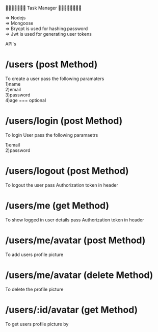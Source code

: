🚀🚀🚀🚀🚀🚀🚀 Task Manager 🚀🚀🚀🚀🚀🚀🚀🚀

=> Nodejs  
=> Mongoose  
=> Brycpt is used for hashing password  
=> Jwt is used for generating user tokens

API's

# /users (post Method)

To create a user pass the following paramaters  
1)name  
2)email  
3)password  
4)age === optional

# /users/login (post Method)

To login User pass the following paramaetrs

1)email  
2)password

# /users/logout (post Method)

To logout the user pass Authorization token in header

# /users/me (get Method)

To show logged in user details pass Authorization token in header

# /users/me/avatar (post Method)

To add users profile picture

# /users/me/avatar (delete Method)

To delete the profile picture

# /users/:id/avatar (get Method)

To get users profile picture by

